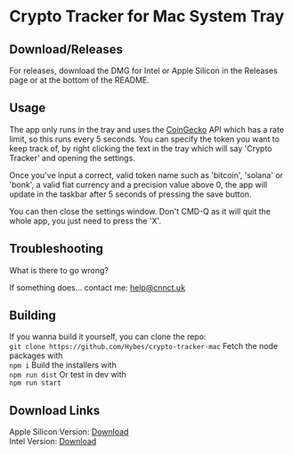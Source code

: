 # Crypto Tracker for Mac System Tray

## Download/Releases

For releases, download the DMG for Intel or Apple Silicon in the Releases page or at the bottom of the README.

## Usage

The app only runs in the tray and uses the [CoinGecko](https://coingecko.com/) API which has a rate limit, so this runs every 5 seconds.
You can specify the token you want to keep track of, by right clicking the text in the tray which will say 'Crypto Tracker' and opening the settings.

Once you've input a correct, valid token name such as 'bitcoin', 'solana' or 'bonk', a valid fiat currency and a precision value above 0, the app will update in the taskbar after 5 seconds of pressing the save button.

You can then close the settings window. Don't CMD-Q as it will quit the whole app, you just need to press the 'X'.

## Troubleshooting

What is there to go wrong?

If something does... contact me: help@cnnct.uk

## Building

If you wanna build it yourself, you can clone the repo: <br>
```git clone https://github.com/Hybes/crypto-tracker-mac```
Fetch the node packages with <br>```npm i```
Build the installers with <br>```npm run dist```
Or test in dev with <br>```npm run start```

## Download Links
Apple Silicon Version: [Download](https://store.brth.uk/hybes/Crypto%20Tracker-1.1.0-arm64.dmg) <br>
Intel Version: [Download](https://store.brth.uk/hybes/Crypto%20Tracker-1.1.0.dmg)
